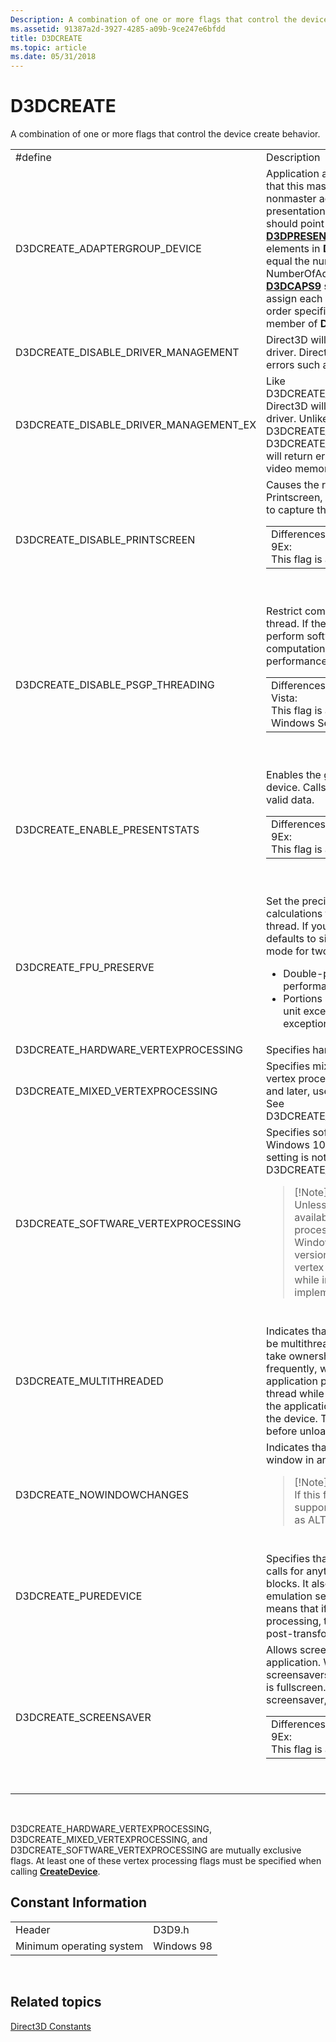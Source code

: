 ```yaml
---
Description: A combination of one or more flags that control the device create behavior.
ms.assetid: 91387a2d-3927-4285-a09b-9ce247e6bfdd
title: D3DCREATE
ms.topic: article
ms.date: 05/31/2018
---
```


# D3DCREATE

A combination of one or more flags that control the device create behavior.



<table>
<colgroup>
<col style="width: 50%" />
<col style="width: 50%" />
</colgroup>
<tbody>
<tr class="odd">
<td>#define</td>
<td>Description</td>
</tr>
<tr class="even">
<td>D3DCREATE_ADAPTERGROUP_DEVICE</td>
<td>Application asks the device to drive all the heads that this master adapter owns. The flag is illegal on nonmaster adapters. If this flag is set, the presentation parameters passed to <a href="/windows/desktop/api"><strong>CreateDevice</strong></a> should point to an array of <a href="d3dpresent-parameters.md"><strong>D3DPRESENT_PARAMETERS</strong></a>. The number of elements in <strong>D3DPRESENT_PARAMETERS</strong> should equal the number of adapters defined by the NumberOfAdaptersInGroup member of the <a href="/windows/desktop/api/D3D9Caps/ns-d3d9caps-d3dcaps9"><strong>D3DCAPS9</strong></a> structure. The DirectX runtime will assign each element to each head in the numerical order specified by the AdapterOrdinalInGroup member of <strong>D3DCAPS9</strong>.</td>
</tr>
<tr class="odd">
<td>D3DCREATE_DISABLE_DRIVER_MANAGEMENT</td>
<td>Direct3D will manage resources instead of the driver. Direct3D calls will not fail for resource errors such as insufficient video memory.</td>
</tr>
<tr class="even">
<td>D3DCREATE_DISABLE_DRIVER_MANAGEMENT_EX</td>
<td>Like D3DCREATE_DISABLE_DRIVER_MANAGEMENT, Direct3D will manage resources instead of the driver. Unlike D3DCREATE_DISABLE_DRIVER_MANAGEMENT, D3DCREATE_DISABLE_DRIVER_MANAGEMENT_EX will return errors for conditions such as insufficient video memory.</td>
</tr>
<tr class="odd">
<td>D3DCREATE_DISABLE_PRINTSCREEN</td>
<td>Causes the runtime not register hotkeys for Printscreen, Ctrl-Printscreen and Alt-Printscreen to capture the desktop or window content. 
<table>
<tbody>
<tr class="odd">
<td>Differences between Direct3D 9 and Direct3D 9Ex:<br/> This flag is available in Direct3D 9Ex only.<br/></td>
</tr>
</tbody>
</table>

<p> </p></td>
</tr>
<tr class="even">
<td>D3DCREATE_DISABLE_PSGP_THREADING</td>
<td>Restrict computation to the main application thread. If the flag is not set, the runtime may perform software vertex processing and other computations in worker thread to improve performance on multi-processor systems. 
<table>
<tbody>
<tr class="odd">
<td>Differences between Windows XP and Windows Vista:<br/> This flag is available on Windows Vista, Windows Server 2008, and Windows 7.<br/></td>
</tr>
</tbody>
</table>

<p> </p></td>
</tr>
<tr class="odd">
<td>D3DCREATE_ENABLE_PRESENTSTATS</td>
<td>Enables the gathering of present statistics on the device. Calls to <a href="https://docs.microsoft.com/previous-versions/windows/desktop/legacy/bb205901(v=vs.85)"><strong>GetPresentStatistics</strong></a> will return valid data. 
<table>
<tbody>
<tr class="odd">
<td>Differences between Direct3D 9 and Direct3D 9Ex:<br/> This flag is available in Direct3D 9Ex only.<br/></td>
</tr>
</tbody>
</table>

<p> </p></td>
</tr>
<tr class="even">
<td>D3DCREATE_FPU_PRESERVE</td>
<td>Set the precision for Direct3D floating-point calculations to the precision used by the calling thread. If you do not specify this flag, Direct3D defaults to single-precision round-to-nearest mode for two reasons:
<ul>
<li>Double-precision mode will reduce Direct3D performance.</li>
<li>Portions of Direct3D assume floating-point unit exceptions are masked; unmasking these exceptions may result in undefined behavior.</li>
</ul></td>
</tr>
<tr class="odd">
<td>D3DCREATE_HARDWARE_VERTEXPROCESSING</td>
<td>Specifies hardware vertex processing.</td>
</tr>
<tr class="even">
<td>D3DCREATE_MIXED_VERTEXPROCESSING</td>
<td>Specifies mixed (both software and hardware) vertex processing. For Windows 10, version 1607 and later, use of this setting is not recommended. See D3DCREATE_SOFTWARE_VERTEXPROCESSING.</td>
</tr>
<tr class="odd">
<td>D3DCREATE_SOFTWARE_VERTEXPROCESSING</td>
<td>Specifies software vertex processing. For Windows 10, version 1607 and later, use of this setting is not recommended. Use D3DCREATE_HARDWARE_VERTEXPROCESSING.
<div class="alert">
<blockquote>
[!Note]<br />
Unless hardware vertex processing is not available, the usage of software vertex processing is not recommended in Windows 10, version 1607 (and later versions) because the efficiency of software vertex processing was significantly reduced while improving the security of the implementation.
</blockquote>
</div>
<div>
 
</div></td>
</tr>
<tr class="even">
<td>D3DCREATE_MULTITHREADED</td>
<td>Indicates that the application requests Direct3D to be multithread safe. This makes a Direct3D thread take ownership of its global <a href="/windows/desktop/Sync/critical-section-objects">critical section</a> more frequently, which can degrade performance. If an application processes window messages in one thread while making Direct3D API calls in another, the application must use this flag when creating the device. This window must also be destroyed before unloading d3d9.dll.</td>
</tr>
<tr class="odd">
<td>D3DCREATE_NOWINDOWCHANGES</td>
<td>Indicates that Direct3D must not alter the focus window in any way.
<div class="alert">
<blockquote>
[!Note]<br />
If this flag is set, the application must fully support all focus management events, such as ALT+TAB and mouse click events.
</blockquote>
</div>
<div>
 
</div></td>
</tr>
<tr class="even">
<td>D3DCREATE_PUREDEVICE</td>
<td>Specifies that Direct3D does not support Get* calls for anything that can be stored in state blocks. It also tells Direct3D not to provide any emulation services for vertex processing. This means that if the device does not support vertex processing, then the application can use only post-transformed vertices.</td>
</tr>
<tr class="odd">
<td>D3DCREATE_SCREENSAVER</td>
<td>Allows screensavers during a fullscreen application. Without this flag, Direct3D will disable screensavers for as long as the calling application is fullscreen. If the calling application is already a screensaver, this flag has no effect. 
<table>
<tbody>
<tr class="odd">
<td>Differences between Direct3D 9 and Direct3D 9Ex:<br/> This flag is available in Direct3D 9Ex only.<br/></td>
</tr>
</tbody>
</table>

<p> </p></td>
</tr>
</tbody>
</table>



 

D3DCREATE\_HARDWARE\_VERTEXPROCESSING, D3DCREATE\_MIXED\_VERTEXPROCESSING, and D3DCREATE\_SOFTWARE\_VERTEXPROCESSING are mutually exclusive flags. At least one of these vertex processing flags must be specified when calling [**CreateDevice**](/windows/win32/api/d3d9/nf-d3d9-idirect3d9-createdevice).

## Constant Information



|                          |            |
|--------------------------|------------|
| Header                   | D3D9.h     |
| Minimum operating system | Windows 98 |



 

## Related topics

<dl> <dt>

[Direct3D Constants](dx9-graphics-reference-d3d-constants.md)
</dt> </dl>

 

 